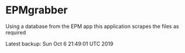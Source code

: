 # EPMgrabber
Using a database from the EPM app this application scrapes the files as required


Latest backup: Sun Oct 6 21:49:01 UTC 2019
